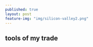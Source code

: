 ```yaml
---
published: true
layout: post
feature-img: "img/silicon-valley2.png"
---
```



## tools of my trade


